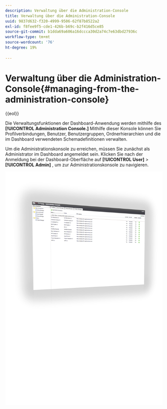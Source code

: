 ```yaml
---
description: Verwaltung über die Administration-Console
title: Verwaltung über die Administration-Console
uuid: 9837d632-f320-4999-9506-62f87b8522a2
exl-id: f8fee9f5-cde1-426b-b69c-b2f416d5ce85
source-git-commit: b1dda69a606a16dccca30d2a74c7e63dbd27936c
workflow-type: tm+mt
source-wordcount: '76'
ht-degree: 19%

---
```


# Verwaltung über die Administration-Console{#managing-from-the-administration-console}

{{eol}}

Die Verwaltungsfunktionen der Dashboard-Anwendung werden mithilfe des **[!UICONTROL Administration Console.]** Mithilfe dieser Konsole können Sie Profilverbindungen, Benutzer, Benutzergruppen, Ordnerhierarchien und die im Dashboard verwendeten Schemadefinitionen verwalten.

Um die Administrationskonsole zu erreichen, müssen Sie zunächst als Administrator im Dashboard angemeldet sein. Klicken Sie nach der Anmeldung bei der Dashboard-Oberfläche auf **[!UICONTROL User]** > **[!UICONTROL Admin]** , um zur Administrationskonsole zu navigieren.

![](assets/admin_console.png)
